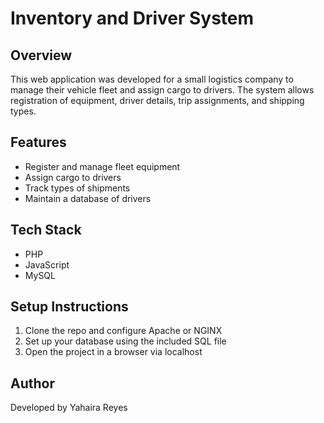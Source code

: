 # Inventory and Driver System

## Overview
This web application was developed for a small logistics company to manage their vehicle fleet and assign cargo to drivers. The system allows registration of equipment, driver details, trip assignments, and shipping types.

## Features
- Register and manage fleet equipment
- Assign cargo to drivers
- Track types of shipments
- Maintain a database of drivers

## Tech Stack
- PHP
- JavaScript
- MySQL

## Setup Instructions
1. Clone the repo and configure Apache or NGINX
2. Set up your database using the included SQL file
3. Open the project in a browser via localhost

## Author
Developed by Yahaira Reyes

